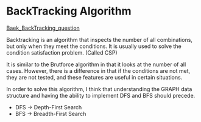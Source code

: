 # BackTracking Algorithm 

[Baek_BackTracking_question](https://www.acmicpc.net/step/34)

 Backtracking is an algorithm that inspects the number of all combinations, but only when they meet the conditions. It is usually used to solve the condition satisfaction problem. (Called CSP)
 
 It is similar to the Brutforce algorithm in that it looks at the number of all cases. However, there is a difference in that if the conditions are not met, they are not tested, and these features are useful in certain situations.

In order to solve this algorithm, I think that understanding the GRAPH data structure and having the ability to implement DFS and BFS should precede. 

+ DFS -> Depth-First Search
+ BFS -> Breadth-First Search
